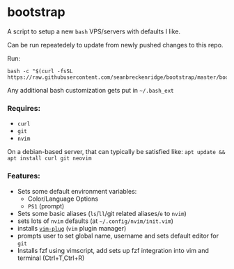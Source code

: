 # bootstrap

A script to setup a new `bash` VPS/servers with defaults I like.

Can be run repeatedely to update from newly pushed changes to this repo.

Run:

```
bash -c "$(curl -fsSL https://raw.githubusercontent.com/seanbreckenridge/bootstrap/master/bootstrap)"
```

Any additional bash customization gets put in `~/.bash_ext`

### Requires:

- `curl`
- `git`
- `nvim`

On a debian-based server, that can typically be satisfied like: `apt update && apt install curl git neovim`

### Features:

- Sets some default environment variables:
  - Color/Language Options
  - `PS1` (prompt)
- Sets some basic aliases (`ls`/`ll`/git related aliases/`e` to `nvim`)
- sets lots of `nvim` defaults (at `~/.config/nvim/init.vim`)
- installs [`vim-plug`](https://github.com/junegunn/vim-plug) (`vim` plugin manager)
- prompts user to set global name, username and sets default editor for `git`
- Installs fzf using vimscript, add sets up fzf integration into vim and terminal (Ctrl+T,Ctrl+R)
